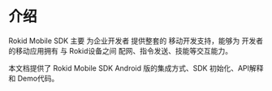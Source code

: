 # 介绍

Rokid Mobile SDK 主要 为企业开发者 提供整套的 移动开发支持，能够为 开发者的移动应用拥有 与 Rokid设备之间 配网、指令发送、技能等交互能力。 

本文档提供了 Rokid Mobile SDK Android 版的集成方式、SDK 初始化、API解释 和 Demo代码。



